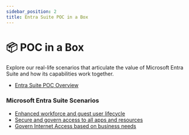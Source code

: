 ```yaml
---
sidebar_position: 2
title: Entra Suite POC in a Box
---
```

# 📦 POC in a Box

Explore our real-life scenarios that articulate the value of Microsoft Entra Suite and how its capabilities work together.

- [Entra Suite POC Overview](../Assets/01-Entra_Suite_POC_Overview.pptx)

### Microsoft Entra Suite Scenarios

- [Enhanced workforce and guest user lifecycle](./Scenario1.md)
- [Secure and govern access to all apps and resources](./Scenario2.md)
- [Govern Internet Access based on business needs](./Scenario3.md)